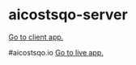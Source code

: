 # aicostsqo-server 
[Go to client app.](https://github.com/mustafahincal/aicostsqo-client)

#aicostsqo.io 
[Go to live app.](https://www.aicostsqo.io)
